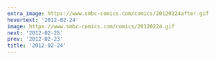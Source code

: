 ```yaml
---
extra_image: https://www.smbc-comics.com/comics/20120224after.gif
hovertext: '2012-02-24'
image: https://www.smbc-comics.com/comics/20120224.gif
next: '2012-02-25'
prev: '2012-02-23'
title: '2012-02-24'
---
```

